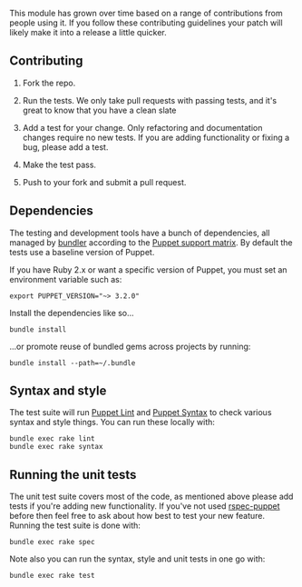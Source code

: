 This module has grown over time based on a range of contributions from
people using it. If you follow these contributing guidelines your patch
will likely make it into a release a little quicker.


## Contributing

1. Fork the repo.

2. Run the tests. We only take pull requests with passing tests, and
   it's great to know that you have a clean slate

3. Add a test for your change. Only refactoring and documentation
   changes require no new tests. If you are adding functionality
   or fixing a bug, please add a test.

4. Make the test pass.

5. Push to your fork and submit a pull request.


## Dependencies

The testing and development tools have a bunch of dependencies,
all managed by [bundler](http://bundler.io/) according to the
[Puppet support matrix](http://docs.puppetlabs.com/guides/platforms.html#ruby-versions).
By default the tests use a baseline version of Puppet.

If you have Ruby 2.x or want a specific version of Puppet,
you must set an environment variable such as:

    export PUPPET_VERSION="~> 3.2.0"

Install the dependencies like so...

    bundle install

...or promote reuse of bundled gems across projects by running:

    bundle install --path=~/.bundle

## Syntax and style

The test suite will run [Puppet Lint](http://puppet-lint.com/) and
[Puppet Syntax](https://github.com/gds-operations/puppet-syntax) to
check various syntax and style things. You can run these locally with:

    bundle exec rake lint
    bundle exec rake syntax

## Running the unit tests

The unit test suite covers most of the code, as mentioned above please
add tests if you're adding new functionality. If you've not used
[rspec-puppet](http://rspec-puppet.com/) before then feel free to ask
about how best to test your new feature. Running the test suite is done
with:

    bundle exec rake spec

Note also you can run the syntax, style and unit tests in one go with:

    bundle exec rake test

